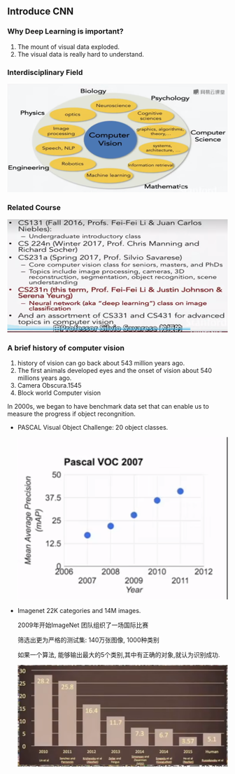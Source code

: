 ## Introduce CNN

### Why Deep Learning is important?

1. The mount of visual data exploded.
2. The visual data is really hard to understand.

### Interdisciplinary Field

![image-20230813162630076](images/image-20230813162630076.png)

### Related Course

![image-20230813163105581](images/image-20230813163105581.png)

### A brief history of computer vision

1. history of vision can go back about 543 million years ago.
2. The first animals developed eyes and the onset of vision about 540 millions years ago.
3. Camera Obscura.1545
4.   Block world Computer vision

In 2000s, we began to have benchmark data set that can enable us to measure the progress if object recongnition.

- PASCAL Visual Object Challenge: 20 object classes.

  ![image-20230813171717914](images/image-20230813171717914.png)

- Imagenet 22K categories and 14M images. 

   2009年开始ImageNet 团队组织了一场国际比赛

  筛选出更为严格的测试集: 140万张图像, 1000种类别

  如果一个算法, 能够输出最大的5个类别,其中有正确的对象,就认为识别成功.

  ![image-20230813172623988](images/image-20230813172623988.png)



